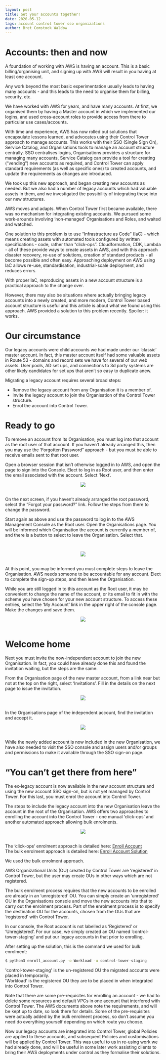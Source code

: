 ```yaml
---
layout: post
title: Get your accounts together!
date: 2020-05-12
tags: account control tower sso organizations
author: Bret Comstock Waldow
---
```


# Accounts: then and now

A foundation of working with AWS is having an account.  This is a basic billing/organising unit, and signing up with AWS will result in you having at least one account.

Any work beyond the most basic experimentation usually leads to having many accounts - and this leads to the need to organise them for billing, security, etc.

We have worked with AWS for years, and have many accounts.  At first, we organised them by having a Master account in which we implemented our logins, and used cross-account roles to provide access from there to particular use cases/accounts.

With time and experience, AWS has now rolled out solutions that encapsulate lessons learned, and advocates using their Control Tower approach to manage accounts.  This works with their SSO (Single Sign On), Service Catalog, and Organisations tools to manage an account structure centrally.  SSO centralises logins, Organisations provides a structure for managing many accounts, Service Catalog can provide a tool for creating (“vending”) new accounts as required, and Control Tower can apply standard requirements (as well as specific ones) to created accounts, and update the requirements as changes are introduced.

We took up this new approach, and began creating new accounts as needed.  But we also had a number of legacy accounts which had valuable assets in them, and we investigated the possibility of integrating these into our new structures.

AWS moves and adapts.  When Control Tower first became available, there was no mechanism for integrating existing accounts.  We pursued some work-arounds involving ’non-managed’ Organisations and Roles, and waited and watched.

One solution to this problem is to use “Infrastructure as Code” (IaC) - which means creating assets with automated tools configured by written specifications - code, rather than “click-ops”.  Cloudformation, CDK, Lambda - all of these provide ways to create assets in AWS, and with this approach disaster recovery, re-use of solutions, creation of standard products - all become possible and often easy.  Approaching deployment on AWS using IaC allows re-use, standardisation, industrial-scale deployment, and reduces errors.

With proper IaC, reproducing assets in a new account structure is a practical approach to the change over.

However, there may also be situations where actually bringing legacy accounts into a newly created, and more modern, Control Tower based account structure is useful and this article is about what we found using this approach.  AWS provided a solution to this problem recently.  Spoiler: it works.

# Our circumstance

Our legacy accounts were child accounts we had made under our ‘classic’ master account.  In fact, this master account itself had some valuable assets in Route 53 - domains and record sets we have for several of our web assets.  User pools, AD set ups, and connections to 3d party systems are other likely candidates for set ups that aren’t so easy to duplicate anew.

Migrating a legacy account requires several broad steps:
- Remove the legacy account from any Organisation it is a member of.
- Invite the legacy account to join the Organisation of the Control Tower structure.
- Enrol the account into Control Tower.

# Ready to go

To remove an account from its Organisation, you must log into that account as the root user of that account.  If you haven’t already arranged this, then you may use the ‘Forgotten Password” approach - but you must be able to receive emails sent to that root user.

Open a browser session that isn’t otherwise logged in to AWS, and open the page to sign into the Console.  Elect to log in as Root user, and then enter the email associated with the account.  Select ‘Next’.
<br/><center><img src="/img/migrate-legacy-accounts/AWS_root_login.png" /></center><br/>

On the next screen, if you haven’t already arranged the root password, select the “Forgot your password?” link.  Follow the steps from there to change the password.

Start again as above and use the password to log in to the AWS Management Console as the Root user.  Open the Organisations page.  You will be informed which Organisation the account is currently a member of, and there is a button to select to leave the Organisation.  Select that.

<br/><center><img src="/img/migrate-legacy-accounts/AWS_complete_account_sign-up.png" /></center><br/>

At this point, you may be informed you must complete steps to leave the Organisation.  AWS needs someone to be accountable for any account.  Elect to complete the sign-up steps, and then leave the Organisation.

While you are still logged in to this account as the Root user, it may be convenient to change the name of the account, or its email to fit in with the scheme you have chosen for your new account structure.  To access these entries, select the ‘My Account’ link in the upper right of the console page.  Make the changes and save them.
<br/><center><img src="/img/migrate-legacy-accounts/AWS_MyAccount_menu.png" /></center><br/>

# Welcome home

Next you must invite the now-independent account to join the new Organisation.  In fact, you could have already done this and found the invitation waiting, but the steps are the same.

From the Organisation page of the new master account, from a link near but not at the top on the right, select ‘Invitations’.  Fill in the details on the next page to issue the invitation.
<br/><center><img src="/img/migrate-legacy-accounts/AWS_invite_account_to_Organization.png" /></center><br/>

In the Organisations page of the independent account, find the invitation and accept it.
<br/><center><img src="/img/migrate-legacy-accounts/AWS_accept_Organization_invite.png" /></center><br/>

While the newly added account is now included in the new Organisation, we have also needed to visit the SSO console and assign users and/or groups and permissions to make it available through the SSO sign-on page.

# “You can’t get there from here”

The ex-legacy account is now available in the new account structure and using the new account SSO sign-on, but is not yet managed by Control Tower.  For this last, you must enrol the account into Control Tower.

The steps to include the legacy account into the new Organisation leave the account in the root of the Organisation.  AWS offers two approaches to enrolling the account into the Control Tower - one manual ‘click-ops’ and another automated approach allowing bulk enrolments.
<br/><center><img src="/img/migrate-legacy-accounts/AWS_Account_Factory_Enroll.png" /></center><br/>

The ‘click-ops’ enrolment approach is detailed here: [Enroll Account](https://docs.aws.amazon.com/controltower/latest/userguide/enroll-account.html)<br/>
The bulk enrolment approach is detailed here: [Enroll Account Solution](https://aws.amazon.com/blogs/field-notes/enroll-existing-aws-accounts-into-aws-control-tower/)<br/>

We used the bulk enrolment approach.

AWS Organizational Units (OU) created by Control Tower are ‘registered’ in Control Tower, but the user may create OUs in other ways which are not registered.

The bulk enrolment process requires that the new accounts to be enrolled are already in an ‘unregistered’ OU.  You can simply create an ‘unregistered’ OU in the Organisations console and move the new accounts into that to carry out the enrolment process.  Part of the enrolment process is to specify the destination OU for the accounts, chosen from the OUs that are ‘registered’ with Control Tower.

In our console, the Root account is not labelled as ‘Registered’ or ‘Unregistered’.  For our case, we simply created an OU named ‘control-tower-staging’ and put our legacy accounts in that prior to enrolling.

After setting up the solution, this is the command we used for bulk enrolment:<br/>
```bash
$ python3 enroll_account.py -o Workload -u control-tower-staging
```
'control-tower-staging' is the un-registered OU the migrated accounts were placed in temporarily.<br/>
'Workload' is the registered OU they are to be placed in when integrated into Control Tower.

Note that there are some pre-requisites for enrolling an account - we had to delete some resources and default VPCs in one account that interfered with Control Tower.  The AWS documents above note the requirements, and will be kept up to date, so look there for details.  Some of the pre-requisites were actually added by the bulk enrolment process, so don’t assume you need do everything yourself depending on which route you choose.

Now our legacy accounts are integrated into Control Tower, global Policies are applied to these accounts, and subsequent Policies and customisations will be applied by Control Tower.  This was useful to us in re-using work we had already done, and will be useful in some later work assisting clients to bring their AWS deployments under control as they formalise their solutions.